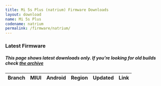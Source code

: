 ```yaml
---
title: Mi 5s Plus (natrium) Firmware Downloads
layout: download
name: Mi 5s Plus
codename: natrium
permalink: /firmware/natrium/
---
```



### Latest Firmware
##### This page shows latest downloads only. If you're looking for old builds check [the archive](/archive/firmware/natrium/)


<div class="table-responsive-md" id="table-wrapper">
<table id="firmware" class="compact table table-striped table-hover table-sm">
    <thead class="thead-dark">
        <tr>
            <th>Branch</th>
            <th>MIUI</th>
            <th>Android</th>
            <th>Region</th>
            <th>Updated</th>
            <th>Link</th>
        </tr>
    </thead>
    <script>loadFirmwareDownloads('natrium', 'latest')</script>
</table>
</div>
